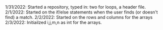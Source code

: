 
1/31/2022:
 Started a repository, typed in: two for loops, a header file. 
 2/1/2022: 
 Started on the if/else statements when the user finds (or doesn't find) a match.
 2/2/2022:
 Started on the rows and columns for the arrays
 2/3/2022:
 Initiailzed i,j,m,n as int for the arrays. 
